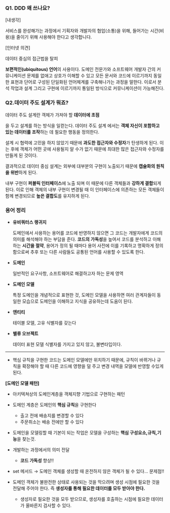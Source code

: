 ### **Q1**. DDD 왜 쓰나요?

[내생각]

서비스를 완성해가는 과정에서 기획자와 개발자의 협업(소통)을 위해, 들어가는 시간(비용)을 줄이기 위해 사용해야 한다고 생각합니다.

[인터넷 의견]

데이터 중심의 접근법을 탈피

**보편적인(ubiquitous) 언어**의 사용이다. 도메인 전문가와 소프트웨어 개발자 간의 커뮤니케이션 문제를 없애고 상호가 이해할 수 있고 모든 문서와 코드에 이르기까지 동일한 표현과 단어로 구성된 단일화된 언어체계를 구축해나가는 과정을 말한다. 이로서 분석 작업과 설계 그리고 구현에 이르기까지 통일된 방식으로 커뮤니케이션이 가능해진다.

### Q2.데이터 주도 설계가 뭐죠?

데이터 주도 설계란 객체가 가져야 할 **데이터에 초점**

을 두고 설계를 하는 방식을 일컫는다.
 데이터 주도 설계 에서는 **객체 자신이 포함하고 있는 데이터를 조작**하는 데 필요한 행동을 정의한다.

설계 시 협력에 고민을 하지 않았기 때문에 **과도한 접근자와 수정자**가 탄생하게 된다. 이는 후에 객체가 어떤 곳에 사용될지 알 수가 없기 때문에 최대한 많은 접근자와 수정자를 만들게 된 것이다.

결과적으로 데이터 중심 설계는 외부에 대부분의 구현이 노출되기 때문에 **캡슐화의 원칙을 위반**하게 된다.

내부 구현이 **퍼블릭 인터페이스**에 노출 되며 이 때문에 다른 객체들과 **강하게 결합**되게 된다. 이로 인해 객체의 내부 구현이 변경될 때 이 인터페이스에 의존하는 모든 객체들이 함께 변경되므로 **높은 결합도**를 유지하게 된다.

### 용어 정리

- **유비쿼터스 랭귀지**
    
    도메인에서 사용하는 용어를 코드에 반영하지 않으면 그 코드는 개발자에게 코드의 의미를 해석해야 하는 부담을 준다. **코드의 가독성**을 높여서 코드를 분석하고 이해하는 **시간을 절약**, 용어가 정의 될 때마다 용어 사전에 이를 기록하고 명확하게 정의 함으로써 추후 또는 다른 사람들도 공통된 언어를 사용할 수 있도록 한다.
    
- **도메인**
    
    일반적인 요구사항, 소프트웨어로 해결하고자 하는 문제 영역
    
- **도메인 모델**
    
    특정 도메인을 개념적으로 표현한 것, 도메인 모델을 사용하면 여러 관계자들이 동일한 모습으로 도메인을 이해하고 지식을 공유하는데 도움이 된다.
    
- **엔티티**
    
    테이블 모델, 고유 식별자를 갖는다
    
- **밸류 오브젝트**
    
    데이터 표현 모델 식별자를 가지고 있지 않고, 불변타입이다.
    

---

- 핵심 규칙을 구현한 코드는 도메인 모델에만 위치하기 때문에, 규칙이 바뀌거나 규칙을 확장해야 할 때 다른 코드에 영향을 덜 주고 변경 내역을 모델에 반영할 수있게 된다.

**[도메인 모델 패턴]**

- 아키텍쳐상의 도메인계층을 객체지향 기법으로 구현하는 패턴
- 도메인 계층은 도메인의 **핵심 규칙**을 구현한다
    - 출고 전에 배송지를 변경할 수 있다
    - 주문취소는 배송 전에만 할 수 있다

- 도메인을 모델링할 때 기본이 되는 작업은 모델을 구성하는 **핵심 구성요소,규칙,기능**을 찾는것.
- 개발하는 과정에서의 의미 전달
    - **코드 가독성** 향상!!
- set 메서드 → 도메인 객체를 생성할 때 온전하지 않은 객체가 될 수 있다… 문제점!!
- 도메인 객체가 불완전한 상태로 사용되는 것을 막으려며 생성 시점에 필요한 것을 전달해 주어야 한다. 즉 **생성자를 통해 필요한 데이터를 모두 받아야 한다.**
    - 생성자로 필요한 것을 모두 받으므로, 생성자를 호출하는 시점에 필요한 데이터가 올바른지 검사할 수 있다.
